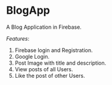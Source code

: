 # BlogApp
A Blog Application in Firebase.
 
 *Features*:
 1. Firebase login and Registration.
 2. Google Login.
 3. Post Image with title and description.
 4. View posts of all Users.
 5. Like the post of other Users.
